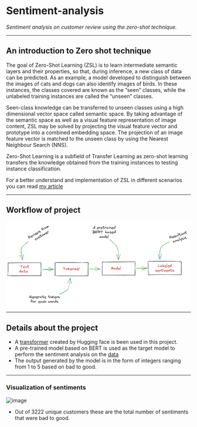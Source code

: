# Sentiment-analysis
*Sentiment analysis on customer review using the zero-shot technique.*
***
## An introduction to Zero shot technique
The goal of Zero-Shot Learning (ZSL) is to learn intermediate semantic layers and their properties, so that, during inference, a new class of data can be predicted. As an example, a model developed to distinguish between the images of cats and dogs can also identify images of birds. In these instances, the classes covered are known as the “seen” classes, while the unlabeled training instances are called the “unseen” classes.

Seen-class knowledge can be transferred to unseen classes using a high dimensional vector space called semantic space. By taking advantage of the semantic space as well as a visual feature representation of image content, ZSL may be solved by projecting the visual feature vector and prototype into a combined embedding space. The projection of an image feature vector is matched to the unseen class by using the Nearest Neighbour Search (NNS).

Zero-Shot Learning is a subfield of Transfer Learning as zero-shot learning transfers the knowledge obtained from the training instances to testing instance classification.

For a better understand and implementation of ZSL in different scenarios you can read [my article](https://analyticsindiamag.com/how-to-generate-images-from-text-using-dall-e-mini/)
***
## Workflow of project
![image](https://github.com/SourabhMehta-sm/Zero-shot-Sentiment-analysis/blob/main/overflow_senti.png)
***
## Details about the project
+ A [transformer](https://huggingface.co/docs/transformers/index) created by Hugging face is been used in this project. 
+ A pre-trained model based on BERT is used as the target model to perform the sentiment analysis on the [data](https://data.world/opensnippets/nykaa-product-reviews-dataset)
+ The output generated by the model is in the form of integers ranging from 1 to 5 based on bad to good.
***
### Visualization of sentiments
![image](https://user-images.githubusercontent.com/59167392/167255959-3c7fff35-cc39-43db-9603-cc3b76edfbd8.png)
+ Out of 3222 unique customers these are the total number of sentiments that were bad to good. 
